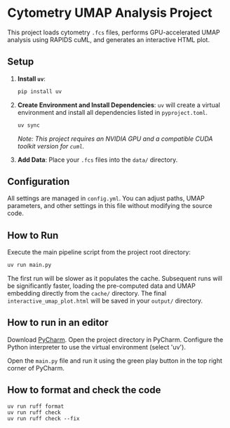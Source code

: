 # Cytometry UMAP Analysis Project

This project loads cytometry `.fcs` files, performs GPU-accelerated UMAP analysis using RAPIDS cuML, and generates an interactive HTML plot.

## Setup

1.  **Install `uv`**:
    ```bash
    pip install uv
    ```

2.  **Create Environment and Install Dependencies**:
    `uv` will create a virtual environment and install all dependencies listed in `pyproject.toml`.
    ```bash
    uv sync
    ```
    *Note: This project requires an NVIDIA GPU and a compatible CUDA toolkit version for `cuml`.*

3.  **Add Data**:
    Place your `.fcs` files into the `data/` directory.

## Configuration

All settings are managed in `config.yml`. You can adjust paths, UMAP parameters, and other settings in this file without modifying the source code.

## How to Run

Execute the main pipeline script from the project root directory:

```bash
uv run main.py
```


The first run will be slower as it populates the cache. Subsequent runs will be significantly faster, loading the pre-computed data and UMAP embedding directly from the `cache/` directory.
The final `interactive_umap_plot.html` will be saved in your `output/` directory.


## How to run in an editor

Download [PyCharm](https://www.jetbrains.com/de-de/pycharm/). Open the project directory in PyCharm.
Configure the Python interpreter to use the virtual environment (select 'uv'). 

Open the `main.py` file and run it using the green play button in the top right corner of PyCharm.


## How to format and check the code

```
uv run ruff format
uv run ruff check
uv run ruff check --fix
```